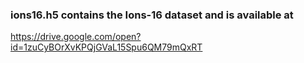 
### ions16.h5 contains the Ions-16 dataset and is available at 
https://drive.google.com/open?id=1zuCyBOrXvKPQjGVaL15Spu6QM79mQxRT


